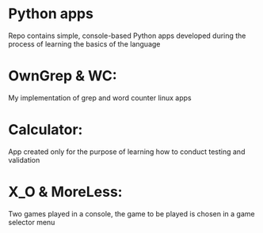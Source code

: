 # Python apps
Repo contains simple, console-based Python apps developed during the process of learning the basics of the language
# OwnGrep & WC:
My implementation of grep and word counter linux apps
# Calculator:
App created only for the purpose of learning how to conduct testing and validation
# X_O & MoreLess:
Two games played in a console, the game to be played is chosen in a game selector menu

